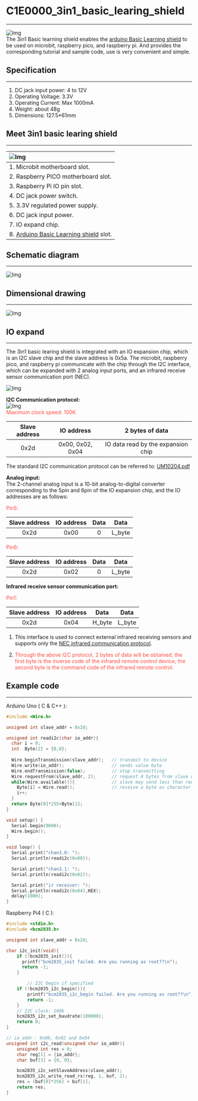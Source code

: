 # C1E0000_3in1_basic_learing_shield          
-----------------------------------
![Img](./img/1img.png)  
The 3in1 Basic learning shield enables the [arduino Basic Learning shield](../../arduino/A1E0000_basic_learing_shield/A1E0000_basic_learing_shield.md) to be used on microbit, raspberry pico, and raspberry pi. And provides the corresponding tutorial and sample code, use is very convenient and simple.  

## Specification         
----------------
1. DC jack input power: 4 to 12V  
2. Operating Voltage: 3.3V  
2. Operating Current: Max 1000mA  
3. Weight: about 48g  
4. Dimensions: 127.5*61mm  

## Meet 3in1 basic learing shield              
---------------------------------
| ![Img](./img/2img.png) |
| :-- |
| 1. Microbit motherboard slot.|
| 2. Raspberry PICO motherboard slot. |
| 3. Raspberry Pi IO pin slot. |
| 4. DC jack power switch. |
| 5. 3.3V regulated power supply. |
| 6. DC jack input power. |
| 7. IO expand chip. |
| 8. [Arduino Basic Learning shield](../../arduino/A1E0000_basic_learning_shield/A1E0000_basic_learning_shield.md) slot. |

## Schematic diagram             
--------------------
![Img](./img/3img.png)  

## Dimensional drawing            
----------------------
![Img](./img/4img.png)  

## IO expand              
------------
The 3in1 basic learing shield is integrated with an IO expansion chip, which is an I2C slave chip and the slave address is 0x5a. The microbit, raspberry pico, and raspberry pi communicate with the chip through the I2C interface, which can be expanded with 2 analog input ports, and an infrared receive sensor communication port (NEC).  

![Img](./img/5img.png)  

**I2C Communication protocol:**  
![Img](./img/6img.png)  
<span style="color: rgb(255, 76, 65);">Maximum clock speed: 100K</span> 

|  Slave address  |  IO address  |  2 bytes of data  |
| :--: | :--: | :--: |
| 0x2d | 0x00, 0x02, 0x04 | IO data read by the expansion chip |      

The standard I2C communication protocol can be referred to: [UM10204.pdf](../../resource/iic/pdf/UM10204.pdf)  

**Analog input:**  
The 2-channel analog input is a 10-bit analog-to-digital converter corresponding to the 5pin and 6pin of the IO expansion chip, and the IO addresses are as follows:  
      
<span style="color: rgb(255, 76, 65);">Pin5:</span>       

|  Slave address  |  IO address  |  Data  |  Data  |      
| :--: | :--: | :--: | :--: |   
| 0x2d | 0x00 | 0 | L_byte |               

<span style="color: rgb(255, 76, 65);">Pin6:</span>        

|  Slave address  |  IO address  |  Data  |  Data  |      
| :--: | :--: | :--: | :--: |   
| 0x2d | 0x02 | 0 | L_byte |         

**Infrared receive sensor communication port:**         

<span style="color: rgb(255, 76, 65);">Pin1:</span> 

|  Slave address  |  IO address  |  Data  |  Data  |      
| :--: | :--: | :--: | :--: |   
| 0x2d | 0x04 | H_byte | L_byte |         

1. This interface is used to connect external infrared receiving sensors and supports only the [NEC infrared communication protocol](../../resource/nec/nec.md).         

2. <span style="color: rgb(255, 76, 65);">Through the above I2C protocol, 2 bytes of data will be obtained, the first byte is the inverse code of the infrared remote control device, the second byte is the command code of the infrared remote control.</span>        

## Example code             
--------------       
Arduino Uno ( C & C++ ):    
```c & c++
#include <Wire.h>

unsigned int slave_addr = 0x2d;

unsigned int readi2c(char io_addr){
  char i = 0;
  int  Byte[2] = {0,0};
  
  Wire.beginTransmission(slave_addr);   // transmit to device 
  Wire.write(io_addr);                  // sends value byte
  Wire.endTransmission(false);          // stop transmitting
  Wire.requestFrom(slave_addr, 2);      // request 4 bytes from slave device
  while(Wire.available()){              // slave may send less than requested  
    Byte[i] = Wire.read();              // receive a byte as character
    i++;
  }
  return Byte[0]*255+Byte[1];
}

void setup() {
  Serial.begin(9600);
  Wire.begin();
}

void loop() {
  Serial.print("chan3.0: ");
  Serial.println(readi2c(0x00));

  Serial.print("chan3.1: ");
  Serial.println(readi2c(0x02));

  Serial.print("ir receiver: ");
  Serial.println(readi2c(0x04),HEX);
  delay(1000);
}
```


Raspberry Pi4 ( C ):      
```c
#include <stdio.h>
#include <bcm2835.h>

unsigned int slave_addr = 0x2d;

char i2c_init(void){
    if (!bcm2835_init()){
      printf("bcm2835_init failed. Are you running as root??\n");
      return -1;
    }

    	// I2C begin if specified
	if (!bcm2835_i2c_begin()){
		printf("bcm2835_i2c_begin failed. Are you running as root??\n");
		return -1;
	}
	// I2C clock: 100k
	bcm2835_i2c_set_baudrate(100000);
	return 0;
}

// io_addr： 0x00, 0x02 and 0x04
unsigned int i2c_read(unsigned char io_addr){
	unsigned int res = 0;
	char reg[1] = {io_addr};
	char buf[3] = {0, 0};

	bcm2835_i2c_setSlaveAddress(slave_addr);
	bcm2835_i2c_write_read_rs(reg, 1, buf, 2);
	res = (buf[0]*256) + buf[1];
	return res;
}
```


